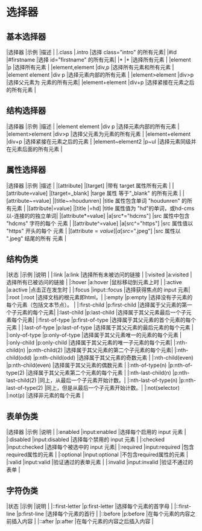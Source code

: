 # 选择器
## 基本选择器
|选择器	|示例	|描述			|
|.class	|.intro	|选择 class="intro" 的所有元素|
|#id	|#firstname	|选择 id="firstname" 的所有元素|
|*	|*	|选择所有元素	|
|element	|p	|选择所有元素		|
|element,element	|div,p	|选择所有元素和所有元素		|
|element element	|div p	|选择元素内部的所有元素			|
|element>element	|div>p	|选择父元素为	元素的所有元素|
|element+element	|div+p	|选择紧接在元素之后的所有元素		|

## 结构选择器
|选择器	|示例	|描述				|
|element element	|div p	|选择元素内部的所有元素				|
|element>element	|div>p	|选择父元素为元素的所有元素		|
|element+element	|div+p	|选择紧接在元素之后的元素		|
|element~element2	|p~ul	|选择元素同级并在元素后面的所有元素				|
## 属性选择器
|选择器				|示例				|描述										|
|[attribute]		|[target]			|带有 target 属性所有元素					|
|[attribute=value]	|[target=_blank]	|targe 属性 等于"_blank" 的所有元素			|
|[attribute~=value]	|[title~=houdunren]	|title 属性包含单词 "houdunren" 的所有元素	|
|[attribute|=value]	|[title				|=hd]				|title 属性值为 "hd"的单词，或hd-cms 以-连接的的独立单词|
|[attribute*=value]	|a[src*="hdcms"]	|src 属性中包含 "hdcms" 字符的每个 元素		|
|[attribute^=value]	|a[src^="https"]	|src 属性值以 "https" 开头的每个 元素		|
|[attribute$=value]	|a[src$=".jpeg"]	|src 属性以 ".jpeg" 结尾的所有 元素			|
## 结构伪类
|状态	|示例	|说明					|
|:link	|a:link	|选择所有未被访问的链接	|
|:visited	|a:visited	|选择所有已被访问的链接	|
|:hover	|a:hover	|鼠标移动到元素上时		|
|:active	|a:active	|点击正在发生时			|
|:focus	|input::focus	|选择获得焦点的 input 元素|
|:root	|:root	|选择文档的根元素即html。|
|:empty	|p:empty	|选择没有子元素的每个元素（包括文本节点）。	|
|:first-child	|p:first-child	|选择属于父元素的第一个子元素的每个元素|
|:last-child	|p:last-child	|选择属于其父元素最后一个子元素每个元素|
|:first-of-type	|p:first-of-type	|选择属于其父元素的首个元素的每个元素	|
|:last-of-type	|p:last-of-type	|选择属于其父元素的最后元素的每个元素	|
|:only-of-type	|p:only-of-type	|选择属于其父元素唯一的元素的每个元素	|
|:only-child	|p:only-child	|选择属于其父元素的唯一子元素的每个元素|
|:nth-child(n)	|p:nth-child(2)	|选择属于其父元素的第二个子元素的每个元素|
|:nth-child(odd)	|p:nth-child(odd)	|选择属于其父元素的奇数元素	|
|:nth-child(even)	|p:nth-child(even)	|选择属于其父元素的偶数元素	|
|:nth-of-type(n)	|p:nth-of-type(2)	|选择属于其父元素第二个元素的每个元素	|
|:nth-last-child(n)	|p:nth-last-child(2)	|同上，从最后一个子元素开始计数。|
|:nth-last-of-type(n)	|p:nth-last-of-type(2)	|同上，但是从最后一个子元素开始计数。|
|:not(selector)	|:not(p)	|选择非元素的每个元素					|
## 表单伪类
|选择器		|示例			|说明						|
|:enabled	|input:enabled	|选择每个启用的 input 元素	|
|:disabled	|input:disabled	|选择每个禁用的 input 元素	|
|:checked	|input:checked	|选择每个被选中的 input 元素|
|:required	|input:required	|包含required属性的元素		|
|:optional	|input:optional	|不包含required属性的元素	|
|:valid		|input:valid	|验证通过的表单元素			|
|:invalid	|input:invalid	|验证不通过的表单			|
## 字符伪类
|状态	|示例	|说明					|
|::first-letter	|p:first-letter	|选择每个元素的首字母				|
|::first-line	|p:first-line	|选择每个元素的首行				|
|::before	|p:before	|在每个元素的内容之前插入内容					|
|::after	|p:after	|在每个元素的内容之后插入内容					|

